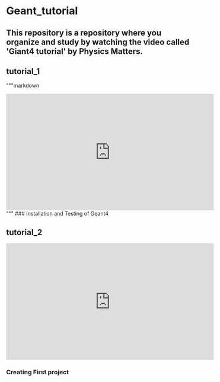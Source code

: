 # Geant_tutorial

## This repository is a repository where you organize and study by watching the video called 'Giant4 tutorial' by Physics Matters.

## tutorial_1

"""markdown
<iframe width="560" height="315" src="https://www.youtube.com/embed/Lxb4WZyKeCE" title="YouTube video player" frameborder="0" allow="accelerometer; autoplay; clipboard-write; encrypted-media; gyroscope; picture-in-picture" allowfullscreen></iframe>
"""
### Installation and Testing of Geant4


## tutorial_2

<iframe width="560" height="315" src="https://www.youtube.com/embed/RuyMUswYaWo" title="YouTube video player" frameborder="0" allow="accelerometer; autoplay; clipboard-write; encrypted-media; gyroscope; picture-in-picture" allowfullscreen></iframe>

### Creating First project
